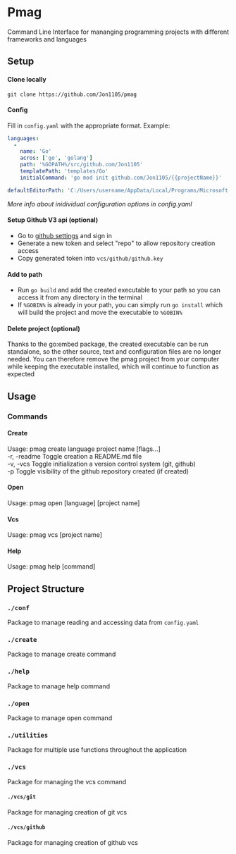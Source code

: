 # Pmag
Command Line Interface for mananging programming projects with different frameworks and languages

## Setup
#### Clone locally
`git clone https://github.com/Jon1105/pmag`
#### Config
Fill in `config.yaml` with the appropriate format. Example:
```yaml
languages:
  - 
    name: 'Go'
    acros: ['go', 'golang']
    path: '%GOPATH%/src/github.com/Jon1105'
    templatePath: 'templates/Go'
    initialCommand: 'go mod init github.com/Jon1105/{{projectName}}'

defaultEditorPath: 'C:/Users/username/AppData/Local/Programs/Microsoft VS Code/bin/code
```
*More info about inidividual configuration options in config.yaml*

#### Setup Github V3 api (optional)
* Go to [github settings](https://github.com/settings/tokens) and sign in
* Generate a new token and select "repo" to allow repository creation access
* Copy generated token into `vcs/github/github.key`

#### Add to path
* Run `go build` and add the created executable to your path so you can access it from any directory in the terminal
* If `%GOBIN%` is already in your path, you can simply run `go install` which will build the project and move the executable to `%GOBIN%`

#### Delete project (optional)
Thanks to the go:embed package, the created executable can be run standalone, so the other source, text and configuration files are no longer needed.
You can therefore remove the pmag project from your computer while keeping the executable installed, which will continue to function as expected

## Usage
### Commands
#### Create
Usage:
    pmag create language project name [flags...]  
    -r, -readme Toggle creation a README.md file  
    -v, -vcs    Toggle initialization a version control system (git, github)  
    -p          Toggle visibility of the github repository created (if created)  
#### Open
Usage:
    pmag open [language] [project name] 
#### Vcs
Usage:
    pmag vcs [project name]
#### Help
Usage:
    pmag help [command]

## Project Structure
### `./conf`
Package to manage reading and accessing data from `config.yaml`
### `./create`
Package to manage create command
### `./help`
Package to manage help command
### `./open`
Package to manage open command
### `./utilities`
Package for multiple use functions throughout the application
### `./vcs`
Package for managing the vcs command
#### `./vcs/git`
Package for managing creation of git vcs
#### `./vcs/github`
Package for managing creation of github vcs